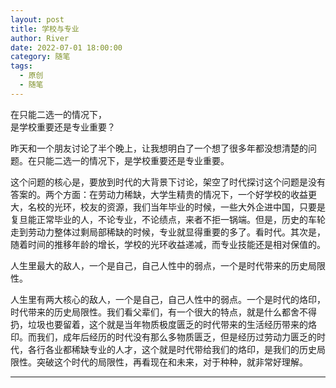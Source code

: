```yaml
---
layout: post
title: 学校与专业
author: River
date: 2022-07-01 18:00:00
category: 随笔
tags:
  - 原创
  - 随笔
---
```


在只能二选一的情况下，  
是学校重要还是专业重要？   

<!-- more -->

昨天和一个朋友讨论了半个晚上，让我想明白了一个想了很多年都没想清楚的问题。在只能二选一的情况下，是学校重要还是专业重要。

这个问题的核心是，要放到时代的大背景下讨论，架空了时代探讨这个问题是没有答案的。两个方面：在劳动力稀缺，大学生精贵的情况下，一个好学校的收益更大，名校的光环，校友的资源，我们当年毕业的时候，一些大外企进中国，只要是复旦能正常毕业的人，不论专业，不论绩点，来者不拒一锅端。但是，历史的车轮走到劳动力整体过剩局部稀缺的时候，专业就显得重要的多了。看时代。其次是，随着时间的推移年龄的增长，学校的光环收益递减，而专业技能还是相对保值的。

人生里最大的敌人，一个是自己，自己人性中的弱点，一个是时代带来的历史局限性。

人生里有两大核心的敌人，一个是自己，自己人性中的弱点。一个是时代的烙印，时代带来的历史局限性。我们看父辈们，有一个很大的特点，就是什么都舍不得扔，垃圾也要留着，这个就是当年物质极度匮乏的时代带来的生活经历带来的烙印。而我们，成年后经历的时代没有那么多物质匮乏，但是经历过劳动力匮乏的时代，各行各业都稀缺专业的人才，这个就是时代带给我们的烙印，是我们的历史局限性。突破这个时代的局限性，再看现在和未来，对于种种，就非常好理解。

---
